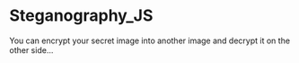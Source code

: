 # Steganography_JS
You can encrypt your secret image into another image and decrypt it on the other side...
